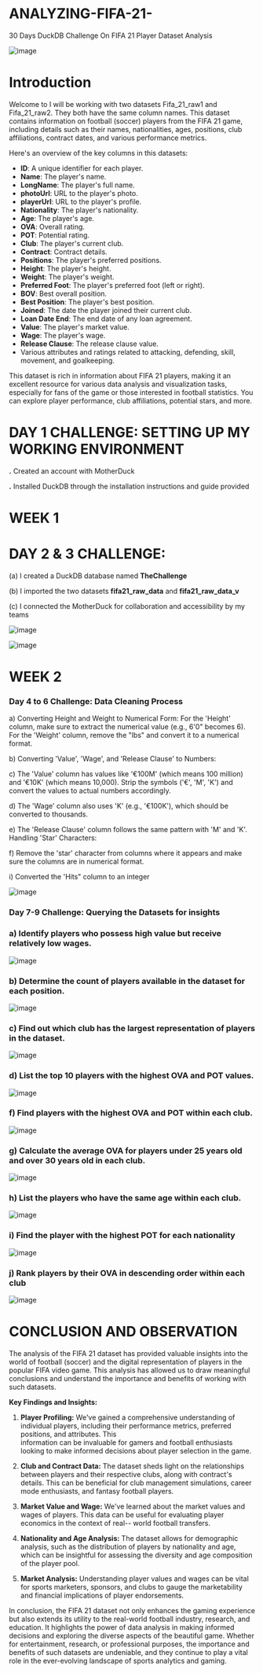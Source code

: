 # ANALYZING-FIFA-21-
30 Days DuckDB Challenge On FIFA 21 Player Dataset Analysis

![image](https://github.com/Chichi126/ANALYZING-FIFA-21-/assets/140970592/e962fa62-681e-463b-805c-457b199a6f6a)

# Introduction
Welcome to 
I will be working with two datasets Fifa_21_raw1 and Fifa_21_raw2. They both have the same column names. This dataset contains information on football (soccer) players from the FIFA 21 game, including details such as their names, nationalities, ages, positions, club affiliations, contract dates, and various performance metrics.

Here's an overview of the key columns in this datasets:

- **ID**: A unique identifier for each player.
- **Name**: The player's name.
- **LongName**: The player's full name.
- **photoUrl**: URL to the player's photo.
- **playerUrl**: URL to the player's profile.
- **Nationality**: The player's nationality.
- **Age**: The player's age.
- **OVA**: Overall rating.
- **POT**: Potential rating.
- **Club**: The player's current club.
- **Contract**: Contract details.
- **Positions**: The player's preferred positions.
- **Height**: The player's height.
- **Weight**: The player's weight.
- **Preferred Foot**: The player's preferred foot (left or right).
- **BOV**: Best overall position.
- **Best Position**: The player's best position.
- **Joined**: The date the player joined their current club.
- **Loan Date End**: The end date of any loan agreement.
- **Value**: The player's market value.
- **Wage**: The player's wage.
- **Release Clause**: The release clause value.
- Various attributes and ratings related to attacking, defending, skill, movement, and goalkeeping.

This dataset is rich in information about FIFA 21 players, making it an excellent resource for various data analysis and visualization tasks, especially for fans of the game or those interested in football statistics. You can explore player performance, club affiliations, potential stars, and more.


# DAY 1 CHALLENGE: SETTING UP MY WORKING ENVIRONMENT

**.** Created an account with MotherDuck

**.** Installed DuckDB through the installation instructions and guide provided



# WEEK 1 

# DAY 2 & 3 CHALLENGE: 

(a) I created a  DuckDB database named **TheChallenge**

(b) I imported the two datasets **fifa21_raw_data** and **fifa21_raw_data_v**

(c) I connected the MotherDuck for collaboration and accessibility by my teams

![image](https://github.com/Chichi126/ANALYZING-FIFA-21-/assets/140970592/a8187a89-af6a-4544-baac-31cf5a5a3b42)


![image](https://github.com/Chichi126/ANALYZING-FIFA-21-/assets/140970592/b3306d0d-419f-4a0f-af0e-1156c715d938)




# WEEK 2 

### Day 4 to 6 Challenge: Data Cleaning Process

a) Converting Height and Weight to Numerical Form: For the 'Height' column, make sure to extract the numerical value (e.g., 6'0" becomes 6). For the 'Weight' column, remove the "lbs" and convert it to a numerical format.

b) Converting 'Value', 'Wage', and 'Release Clause' to Numbers:

c) The 'Value' column has values like '€100M' (which means 100 million) and '€10K' (which means 10,000). Strip the symbols ('€', 'M', 'K') and convert the values to actual numbers accordingly.

d) The 'Wage' column also uses 'K' (e.g., '€100K'), which should be converted to thousands.

e) The 'Release Clause' column follows the same pattern with 'M' and 'K'. Handling 'Star' Characters:

f) Remove the 'star' character from columns where it appears and make sure the columns are in numerical format.

i) Converted the 'Hits" column to an integer 

![image](https://github.com/Chichi126/ANALYZING-FIFA-21-/assets/140970592/1d43939b-aa3b-4284-8aab-dbf4d1f23ed3)



### Day 7-9 Challenge: Querying the Datasets for insights

### a) Identify players who possess high value but receive relatively low wages.

![image](https://github.com/Chichi126/ANALYZING-FIFA-21-/assets/140970592/d09ec31b-2495-4ac0-b786-edd574fe1e0d)


### b) Determine the count of players available in the dataset for each position.

![image](https://github.com/Chichi126/ANALYZING-FIFA-21-/assets/140970592/9385298e-41f6-402d-bc5a-15c4fee68521)


### c) Find out which club has the largest representation of players in the dataset.

![image](https://github.com/Chichi126/ANALYZING-FIFA-21-/assets/140970592/db63f629-bbce-4b11-bdbe-398a98d9e592)


### d) List the top 10 players with the highest OVA and POT values.

![image](https://github.com/Chichi126/ANALYZING-FIFA-21-/assets/140970592/56e43e13-5d08-4696-ba89-3f1810f35331)


### f) Find players with the highest OVA and POT within each club.

![image](https://github.com/Chichi126/ANALYZING-FIFA-21-/assets/140970592/d47c6525-b55b-4ff8-afc2-dc960c90bb4c)

### g) Calculate the average OVA for players under 25 years old and over 30 years old in each club.

![image](https://github.com/Chichi126/ANALYZING-FIFA-21-/assets/140970592/d94efb4d-b91a-4356-95c1-672eaa0eab84)


### h) List the players who have the same age within each club.

![image](https://github.com/Chichi126/ANALYZING-FIFA-21-/assets/140970592/53f63046-479a-4e4d-a406-d2af98591725)



### i) Find the player with the highest POT for each nationality

![image](https://github.com/Chichi126/ANALYZING-FIFA-21-/assets/140970592/50b3cafd-bf0b-4202-b415-d742d963214d)


### j) Rank players by their OVA in descending order within each club

![image](https://github.com/Chichi126/ANALYZING-FIFA-21-/assets/140970592/2c1ca7d0-781c-41c9-acfc-4d20aaf3ff21)


# CONCLUSION AND OBSERVATION

The analysis of the FIFA 21 dataset has provided valuable insights into the world of football (soccer) and the digital representation of players in the popular FIFA video game. This analysis has allowed us to draw meaningful conclusions and understand the importance and benefits of working with such datasets.

**Key Findings and Insights:**
1. **Player Profiling:** We've gained a comprehensive understanding of individual players, including their performance metrics, preferred positions, and attributes. This   
   information can be invaluable for gamers and football enthusiasts looking to make informed decisions about player selection in the game.

2. **Club and Contract Data:** The dataset sheds light on the relationships between players and their respective clubs, along with contract's details. This can be beneficial 
   for club management simulations, career mode enthusiasts, and fantasy football players.

3. **Market Value and Wage:** We've learned about the market values and wages of players. This data can be useful for evaluating player economics in the context of real-- 
   world football transfers.

4. **Nationality and Age Analysis:** The dataset allows for demographic analysis, such as the distribution of players by nationality and age, which can be insightful for 
   assessing the diversity and age composition of the player pool.

5. **Market Analysis:** Understanding player values and wages can be vital for sports marketers, sponsors, and clubs to gauge the marketability and financial implications 
   of player endorsements.



In conclusion, the FIFA 21 dataset not only enhances the gaming experience but also extends its utility to the real-world football industry, research, and education. It highlights the power of data analysis in making informed decisions and exploring the diverse aspects of the beautiful game. Whether for entertainment, research, or professional purposes, the importance and benefits of such datasets are undeniable, and they continue to play a vital role in the ever-evolving landscape of sports analytics and gaming.















